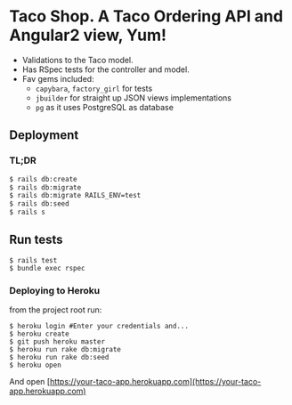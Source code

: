 # Taco Shop. A Taco Ordering API and Angular2 view, Yum!

  * Validations to the Taco model.
  * Has RSpec tests for the controller and model.
  * Fav gems included: 
    * `capybara`, `factory_girl` for tests
    * `jbuilder` for straight up JSON views implementations
    * `pg` as it uses PostgreSQL as database
 
 ## Deployment
 
 ### TL;DR
 
 ```sh
 $ rails db:create
 $ rails db:migrate
 $ rails db:migrate RAILS_ENV=test
 $ rails db:seed
 $ rails s
 ```
 
 ## Run tests
 
 ```
 $ rails test
 $ bundle exec rspec
 ```
 
 ### Deploying to Heroku
 
 from the project root run:
 
 ```
 $ heroku login #Enter your credentials and...
 $ heroku create
 $ git push heroku master
 $ heroku run rake db:migrate
 $ heroku run rake db:seed
 $ heroku open
 ```
 
 And open [https://your-taco-app.herokuapp.com](https://your-taco-app.herokuapp.com)
 
